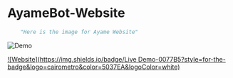 # AyameBot-Website

```py
    "Here is the image for Ayame Website"
```
![Demo](https://cdn.discordapp.com/attachments/956850904311664673/961653965773242458/unknown.png)

[![Website](https://img.shields.io/badge/Live Demo-0077B5?style=for-the-badge&logo=cairometro&color=5037EA&logoColor=white)](https://ayamebot.tk)
